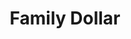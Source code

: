 ---
title: "Family Dollar"
url: /rapid-city/family-dollar-east-saint-patrick-street/
shop: Kramladen
---